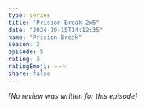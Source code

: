 ```yaml
---
type: series
title: "Prision Break 2x5"
date: "2024-10-15T14:12:35"
name: "Prision Break"
season: 2
episode: 5
rating: 3
ratingEmoji: ⭐️⭐️⭐️
share: false
---
```


*[No review was written for this episode]*
